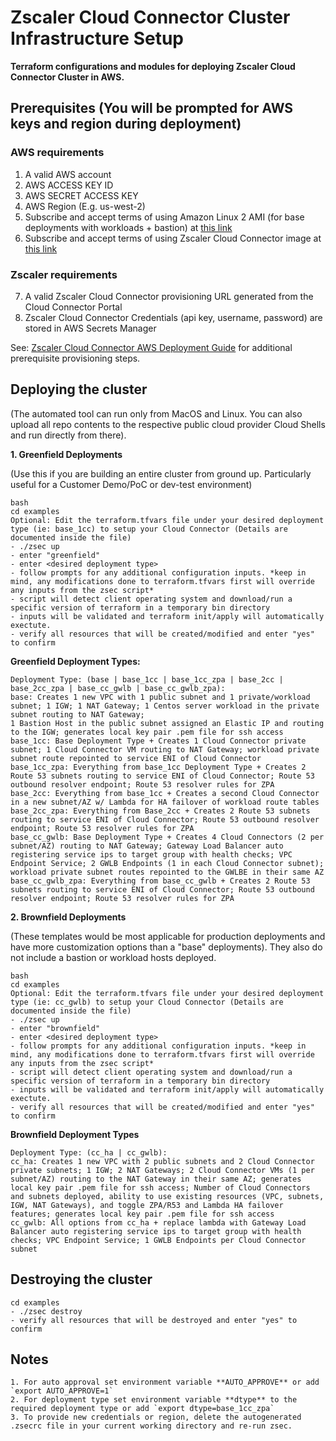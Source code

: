 # Zscaler Cloud Connector Cluster Infrastructure Setup

**Terraform configurations and modules for deploying Zscaler Cloud Connector Cluster in AWS.**

## Prerequisites (You will be prompted for AWS keys and region during deployment)

### AWS requirements
1. A valid AWS account
2. AWS ACCESS KEY ID
3. AWS SECRET ACCESS KEY
4. AWS Region (E.g. us-west-2)
5. Subscribe and accept terms of using Amazon Linux 2 AMI (for base deployments with workloads + bastion) at [this link](https://aws.amazon.com/marketplace/pp/prodview-zc4x2k7vt6rpu)
6. Subscribe and accept terms of using Zscaler Cloud Connector image at [this link](https://aws.amazon.com/marketplace/pp/prodview-cvzx4oiv7oljm)

### Zscaler requirements
7. A valid Zscaler Cloud Connector provisioning URL generated from the Cloud Connector Portal
8. Zscaler Cloud Connector Credentials (api key, username, password) are stored in AWS Secrets Manager

See: [Zscaler Cloud Connector AWS Deployment Guide](https://help.zscaler.com/cloud-connector/deploying-cloud-connector-amazon-web-services) for additional prerequisite provisioning steps.

## Deploying the cluster
(The automated tool can run only from MacOS and Linux. You can also upload all repo contents to the respective public cloud provider Cloud Shells and run directly from there).   
 
**1. Greenfield Deployments**

(Use this if you are building an entire cluster from ground up.
 Particularly useful for a Customer Demo/PoC or dev-test environment)

```
bash
cd examples
Optional: Edit the terraform.tfvars file under your desired deployment type (ie: base_1cc) to setup your Cloud Connector (Details are documented inside the file)
- ./zsec up
- enter "greenfield"
- enter <desired deployment type>
- follow prompts for any additional configuration inputs. *keep in mind, any modifications done to terraform.tfvars first will override any inputs from the zsec script*
- script will detect client operating system and download/run a specific version of terraform in a temporary bin directory
- inputs will be validated and terraform init/apply will automatically exectute.
- verify all resources that will be created/modified and enter "yes" to confirm
```

**Greenfield Deployment Types:**

```
Deployment Type: (base | base_1cc | base_1cc_zpa | base_2cc | base_2cc_zpa | base_cc_gwlb | base_cc_gwlb_zpa):
base: Creates 1 new VPC with 1 public subnet and 1 private/workload subnet; 1 IGW; 1 NAT Gateway; 1 Centos server workload in the private subnet routing to NAT Gateway;
1 Bastion Host in the public subnet assigned an Elastic IP and routing to the IGW; generates local key pair .pem file for ssh access
base_1cc: Base Deployment Type + Creates 1 Cloud Connector private subnet; 1 Cloud Connector VM routing to NAT Gateway; workload private subnet route repointed to service ENI of Cloud Connector
base_1cc_zpa: Everything from base_1cc Deployment Type + Creates 2 Route 53 subnets routing to service ENI of Cloud Connector; Route 53 outbound resolver endpoint; Route 53 resolver rules for ZPA
base_2cc: Everything from base_1cc + Creates a second Cloud Connector in a new subnet/AZ w/ Lambda for HA failover of workload route tables
base_2cc_zpa: Everything from Base_2cc + Creates 2 Route 53 subnets routing to service ENI of Cloud Connector; Route 53 outbound resolver endpoint; Route 53 resolver rules for ZPA
base_cc_gwlb: Base Deployment Type + Creates 4 Cloud Connectors (2 per subnet/AZ) routing to NAT Gateway; Gateway Load Balancer auto registering service ips to target group with health checks; VPC Endpoint Service; 2 GWLB Endpoints (1 in each Cloud Connector subnet); workload private subnet routes repointed to the GWLBE in their same AZ
base_cc_gwlb_zpa: Everything from base_cc_gwlb + Creates 2 Route 53 subnets routing to service ENI of Cloud Connector; Route 53 outbound resolver endpoint; Route 53 resolver rules for ZPA
```

**2. Brownfield Deployments**

(These templates would be most applicable for production deployments and have more customization options than a "base" deployments). They also do not include a bastion or workload hosts deployed.

```
bash
cd examples
Optional: Edit the terraform.tfvars file under your desired deployment type (ie: cc_gwlb) to setup your Cloud Connector (Details are documented inside the file)
- ./zsec up
- enter "brownfield"
- enter <desired deployment type>
- follow prompts for any additional configuration inputs. *keep in mind, any modifications done to terraform.tfvars first will override any inputs from the zsec script*
- script will detect client operating system and download/run a specific version of terraform in a temporary bin directory
- inputs will be validated and terraform init/apply will automatically exectute.
- verify all resources that will be created/modified and enter "yes" to confirm
```

**Brownfield Deployment Types**

```
Deployment Type: (cc_ha | cc_gwlb):
cc_ha: Creates 1 new VPC with 2 public subnets and 2 Cloud Connector private subnets; 1 IGW; 2 NAT Gateways; 2 Cloud Connector VMs (1 per subnet/AZ) routing to the NAT Gateway in their same AZ; generates local key pair .pem file for ssh access; Number of Cloud Connectors and subnets deployed, ability to use existing resources (VPC, subnets, IGW, NAT Gateways), and toggle ZPA/R53 and Lambda HA failover features; generates local key pair .pem file for ssh access
cc_gwlb: All options from cc_ha + replace lambda with Gateway Load Balancer auto registering service ips to target group with health checks; VPC Endpoint Service; 1 GWLB Endpoints per Cloud Connector subnet
```

## Destroying the cluster
```
cd examples
- ./zsec destroy
- verify all resources that will be destroyed and enter "yes" to confirm
```

## Notes
```
1. For auto approval set environment variable **AUTO_APPROVE** or add `export AUTO_APPROVE=1`
2. For deployment type set environment variable **dtype** to the required deployment type or add `export dtype=base_1cc_zpa`
3. To provide new credentials or region, delete the autogenerated .zsecrc file in your current working directory and re-run zsec.
```
